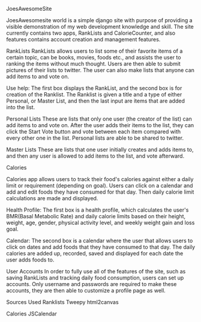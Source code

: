 JoesAwesomeSite

JoesAwesomesite world is a simple django site with purpose of providing a visible demonstration of my web development knowledge
and skill. The site currently contains two apps, RankLists and CalorieCounter, and also features contains account
creation and management features.

RankLists
RankLists allows users to list some of their favorite items of a certain topic, can be books, movies, foods etc.,
and assists the user to ranking the items without much thought. Users are then able to submit pictures of their lists to twitter. The user can also make lists that anyone can add items to
and vote on.

Use help:
The first box displays the RankList, and the second box is for creation of the Ranklist. The Ranklist is given a title and a type of either Personal, or Master List, and then the last input are items that
are added into the list.

Personal Lists
These are lists that only one user (the creator of the list) can add items to and vote on. After the user adds their items to the list, they can click the Start Vote button and vote between
each item compared with every other one in the list. Personal lists are able to be shared to twitter.

Master Lists
These are lists that one user initially creates and adds items to, and then any user is allowed to add items to the list, and vote afterward.




Calories

Calories app allows users to track their food's calories against either a daily
limit or requirement (depending on goal). Users can click on a calendar and add and edit foods they have consumed for that day. Then daily calorie
limit calculations are made and displayed.

Health Profile:
The first box is a health profile, which calculates the user's BMR(Basal Metabolic Rate) and daily calorie limits based on their height, weight, age, gender, physical activity level,
and weekly weight gain and loss goal.

Calendar:
The second box is a calendar where the user that allows users to click on dates and add foods that they have consumed to that day. The daily calories are added up, recorded, saved and displayed for
each date the user adds foods to.

User Accounts
In order to fully use all of the features of the site, such as saving RankLists and tracking daily food consumption, users can set up accounts. Only username and passwords are required to make these 
accounts, they are then able to customize a profile page as well. 



Sources Used
Ranklists
Tweepy
html2canvas

Calories
JSCalendar
